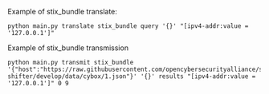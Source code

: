 Example of stix_bundle translate:
```
python main.py translate stix_bundle query '{}' "[ipv4-addr:value = '127.0.0.1']"
```

Example of stix_bundle transmission
```
python main.py transmit stix_bundle '{"host":"https://raw.githubusercontent.com/opencybersecurityalliance/stix-shifter/develop/data/cybox/1.json"}' '{}' results "[ipv4-addr:value = '127.0.0.1']" 0 9
```
